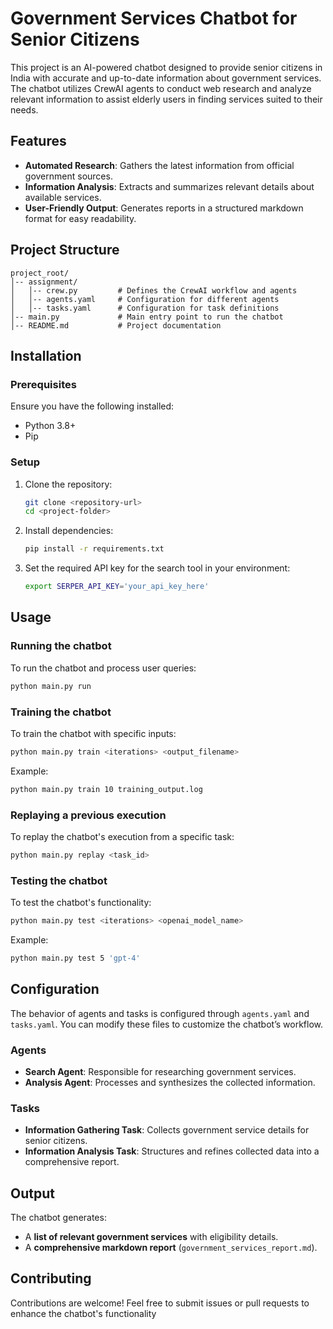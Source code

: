# Government Services Chatbot for Senior Citizens

This project is an AI-powered chatbot designed to provide senior citizens in India with accurate and up-to-date information about government services. The chatbot utilizes CrewAI agents to conduct web research and analyze relevant information to assist elderly users in finding services suited to their needs.

## Features

- **Automated Research**: Gathers the latest information from official government sources.
- **Information Analysis**: Extracts and summarizes relevant details about available services.
- **User-Friendly Output**: Generates reports in a structured markdown format for easy readability.

## Project Structure

```
project_root/
│-- assignment/
│   │-- crew.py         # Defines the CrewAI workflow and agents
│   │-- agents.yaml     # Configuration for different agents
│   │-- tasks.yaml      # Configuration for task definitions
│-- main.py             # Main entry point to run the chatbot
│-- README.md           # Project documentation
```

## Installation

### Prerequisites

Ensure you have the following installed:

- Python 3.8+
- Pip

### Setup

1. Clone the repository:
   ```sh
   git clone <repository-url>
   cd <project-folder>
   ```
2. Install dependencies:
   ```sh
   pip install -r requirements.txt
   ```
3. Set the required API key for the search tool in your environment:
   ```sh
   export SERPER_API_KEY='your_api_key_here'
   ```

## Usage

### Running the chatbot

To run the chatbot and process user queries:

```sh
python main.py run
```

### Training the chatbot

To train the chatbot with specific inputs:

```sh
python main.py train <iterations> <output_filename>
```

Example:

```sh
python main.py train 10 training_output.log
```

### Replaying a previous execution

To replay the chatbot's execution from a specific task:

```sh
python main.py replay <task_id>
```

### Testing the chatbot

To test the chatbot's functionality:

```sh
python main.py test <iterations> <openai_model_name>
```

Example:

```sh
python main.py test 5 'gpt-4'
```

## Configuration

The behavior of agents and tasks is configured through `agents.yaml` and `tasks.yaml`. You can modify these files to customize the chatbot’s workflow.

### Agents

- **Search Agent**: Responsible for researching government services.
- **Analysis Agent**: Processes and synthesizes the collected information.

### Tasks

- **Information Gathering Task**: Collects government service details for senior citizens.
- **Information Analysis Task**: Structures and refines collected data into a comprehensive report.

## Output

The chatbot generates:

- A **list of relevant government services** with eligibility details.
- A **comprehensive markdown report** (`government_services_report.md`).

## Contributing

Contributions are welcome! Feel free to submit issues or pull requests to enhance the chatbot's functionality 
